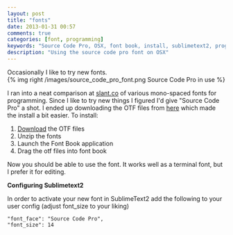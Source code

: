 ```yaml
---
layout: post
title: "fonts"
date: 2013-01-31 00:57
comments: true
categories: [font, programming]
keywords: "Source Code Pro, OSX, font book, install, sublimetext2, programming, fonts"
description: "Using the source code pro font on OSX"
---
```


Occasionally I like to try new fonts.  
{% img right /images/source_code_pro_font.png Source Code Pro in use %}

I ran into a neat comparison at [slant.co](http://slant.co/topics/what-is-the-best-programming-font) of various mono-spaced fonts for programming.  Since I like to try new things I figured I'd give "Source Code Pro" a shot.  I ended up downloading the OTF files from [here](http://www.fontsquirrel.com/fonts/source-code-pro) which made the install a bit easier.  To install:

1. [Download](http://www.fontsquirrel.com/fonts/source-code-pro) the OTF files
2. Unzip the fonts
3. Launch the Font Book application
4. Drag the otf files into font book

Now you should be able to use the font.  It works well as a terminal font, but I prefer it for editing.  


**Configuring Sublimetext2**

In order to activate your new font in SublimeText2 add the following to your user config (adjust font_size to your liking)

    "font_face": "Source Code Pro",
    "font_size": 14



